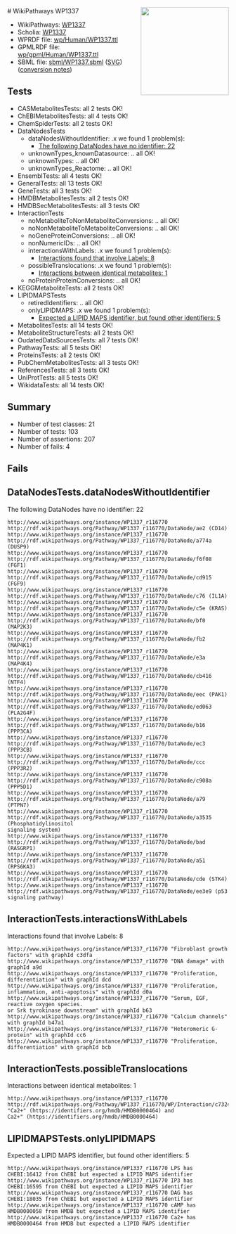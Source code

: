 <img style="float: right; width: 200px" src="../logo.png" />
# WikiPathways WP1337

* WikiPathways: [WP1337](https://identifiers.org/wikipathways:WP1337)
* Scholia: [WP1337](https://scholia.toolforge.org/wikipathways/WP1337)
* WPRDF file: [wp/Human/WP1337.ttl](../wp/Human/WP1337.ttl)
* GPMLRDF file: [wp/gpml/Human/WP1337.ttl](../wp/gpml/Human/WP1337.ttl)
* SBML file: [sbml/WP1337.sbml](../sbml/WP1337.sbml) ([SVG](../sbml/WP1337.svg)) ([conversion notes](../sbml/WP1337.txt))

## Tests
* CASMetabolitesTests: all 2 tests OK!
* ChEBIMetabolitesTests: all 4 tests OK!
* ChemSpiderTests: all 2 tests OK!
* DataNodesTests
    * dataNodesWithoutIdentifier: .x we found 1 problem(s):
        * [The following DataNodes have no identifier: 22](#8792c4b1)
    * unknownTypes_knownDatasource: .. all OK!
    * unknownTypes: .. all OK!
    * unknownTypes_Reactome: .. all OK!
* EnsemblTests: all 4 tests OK!
* GeneralTests: all 13 tests OK!
* GeneTests: all 3 tests OK!
* HMDBMetabolitesTests: all 2 tests OK!
* HMDBSecMetabolitesTests: all 3 tests OK!
* InteractionTests
    * noMetaboliteToNonMetaboliteConversions: .. all OK!
    * noNonMetaboliteToMetaboliteConversions: .. all OK!
    * noGeneProteinConversions: .. all OK!
    * nonNumericIDs: .. all OK!
    * interactionsWithLabels: .x we found 1 problem(s):
        * [Interactions found that involve Labels: 8](#630d267f)
    * possibleTranslocations: .x we found 1 problem(s):
        * [Interactions between identical metabolites: 1](#d59038c4)
    * noProteinProteinConversions: .. all OK!
* KEGGMetaboliteTests: all 2 tests OK!
* LIPIDMAPSTests
    * retiredIdentifiers: .. all OK!
    * onlyLIPIDMAPS: .x we found 1 problem(s):
        * [Expected a LIPID MAPS identifier, but found other identifiers: 5](#48cc60bc)
* MetabolitesTests: all 14 tests OK!
* MetaboliteStructureTests: all 2 tests OK!
* OudatedDataSourcesTests: all 7 tests OK!
* PathwayTests: all 5 tests OK!
* ProteinsTests: all 2 tests OK!
* PubChemMetabolitesTests: all 3 tests OK!
* ReferencesTests: all 3 tests OK!
* UniProtTests: all 5 tests OK!
* WikidataTests: all 14 tests OK!


## Summary

* Number of test classes: 21
* Number of tests: 103
* Number of assertions: 207
* Number of fails: 4

## Fails

<a name="8792c4b1" />

## DataNodesTests.dataNodesWithoutIdentifier

The following DataNodes have no identifier: 22
```
http://www.wikipathways.org/instance/WP1337_r116770 http://rdf.wikipathways.org/Pathway/WP1337_r116770/DataNode/ae2 (CD14)
http://www.wikipathways.org/instance/WP1337_r116770 http://rdf.wikipathways.org/Pathway/WP1337_r116770/DataNode/a774a (DUSP9)
http://www.wikipathways.org/instance/WP1337_r116770 http://rdf.wikipathways.org/Pathway/WP1337_r116770/DataNode/f6f08 (FGF1)
http://www.wikipathways.org/instance/WP1337_r116770 http://rdf.wikipathways.org/Pathway/WP1337_r116770/DataNode/cd915 (FGF9)
http://www.wikipathways.org/instance/WP1337_r116770 http://rdf.wikipathways.org/Pathway/WP1337_r116770/DataNode/c76 (IL1A)
http://www.wikipathways.org/instance/WP1337_r116770 http://rdf.wikipathways.org/Pathway/WP1337_r116770/DataNode/c5e (KRAS)
http://www.wikipathways.org/instance/WP1337_r116770 http://rdf.wikipathways.org/Pathway/WP1337_r116770/DataNode/bf0 (MAP2K3)
http://www.wikipathways.org/instance/WP1337_r116770 http://rdf.wikipathways.org/Pathway/WP1337_r116770/DataNode/fb2 (MAP4K1)
http://www.wikipathways.org/instance/WP1337_r116770 http://rdf.wikipathways.org/Pathway/WP1337_r116770/DataNode/e3a (MAP4K4)
http://www.wikipathways.org/instance/WP1337_r116770 http://rdf.wikipathways.org/Pathway/WP1337_r116770/DataNode/cb416 (NTF4)
http://www.wikipathways.org/instance/WP1337_r116770 http://rdf.wikipathways.org/Pathway/WP1337_r116770/DataNode/eec (PAK1)
http://www.wikipathways.org/instance/WP1337_r116770 http://rdf.wikipathways.org/Pathway/WP1337_r116770/DataNode/ed063 (PLA2G4F)
http://www.wikipathways.org/instance/WP1337_r116770 http://rdf.wikipathways.org/Pathway/WP1337_r116770/DataNode/b16 (PPP3CA)
http://www.wikipathways.org/instance/WP1337_r116770 http://rdf.wikipathways.org/Pathway/WP1337_r116770/DataNode/ec3 (PPP3CB)
http://www.wikipathways.org/instance/WP1337_r116770 http://rdf.wikipathways.org/Pathway/WP1337_r116770/DataNode/ccc (PPP3R2)
http://www.wikipathways.org/instance/WP1337_r116770 http://rdf.wikipathways.org/Pathway/WP1337_r116770/DataNode/c908a (PPP5D1)
http://www.wikipathways.org/instance/WP1337_r116770 http://rdf.wikipathways.org/Pathway/WP1337_r116770/DataNode/a79 (PTPN7)
http://www.wikipathways.org/instance/WP1337_r116770 http://rdf.wikipathways.org/Pathway/WP1337_r116770/DataNode/a3535 (Phosphatidylinositol
signaling system)
http://www.wikipathways.org/instance/WP1337_r116770 http://rdf.wikipathways.org/Pathway/WP1337_r116770/DataNode/bad (RASGRP1)
http://www.wikipathways.org/instance/WP1337_r116770 http://rdf.wikipathways.org/Pathway/WP1337_r116770/DataNode/a51 (RPS6KA3)
http://www.wikipathways.org/instance/WP1337_r116770 http://rdf.wikipathways.org/Pathway/WP1337_r116770/DataNode/cde (STK4)
http://www.wikipathways.org/instance/WP1337_r116770 http://rdf.wikipathways.org/Pathway/WP1337_r116770/DataNode/ee3e9 (p53 signaling pathway)
```

<a name="630d267f" />

## InteractionTests.interactionsWithLabels

Interactions found that involve Labels: 8
```
http://www.wikipathways.org/instance/WP1337_r116770 "Fibroblast growth
factors" with graphId c3dfa
http://www.wikipathways.org/instance/WP1337_r116770 "DNA damage" with graphId a9d
http://www.wikipathways.org/instance/WP1337_r116770 "Proliferation, differentiation" with graphId dcd
http://www.wikipathways.org/instance/WP1337_r116770 "Proliferation, inflammation, anti-apoptosis" with graphId d0a
http://www.wikipathways.org/instance/WP1337_r116770 "Serum, EGF,
reactive oxygen species.
or Srk tyrokinase downstream" with graphId b63
http://www.wikipathways.org/instance/WP1337_r116770 "Calcium channels" with graphId b47a1
http://www.wikipathways.org/instance/WP1337_r116770 "Heteromeric G-protein" with graphId cc6
http://www.wikipathways.org/instance/WP1337_r116770 "Proliferation, differentiation" with graphId bcb
```

<a name="d59038c4" />

## InteractionTests.possibleTranslocations

Interactions between identical metabolites: 1
```
http://www.wikipathways.org/instance/WP1337_r116770 http://rdf.wikipathways.org/Pathway/WP1337_r116770/WP/Interaction/c7324 "Ca2+" (https://identifiers.org/hmdb/HMDB0000464) and 
Ca2+" (https://identifiers.org/hmdb/HMDB0000464)
```

<a name="48cc60bc" />

## LIPIDMAPSTests.onlyLIPIDMAPS

Expected a LIPID MAPS identifier, but found other identifiers: 5
```
http://www.wikipathways.org/instance/WP1337_r116770 LPS has CHEBI:16412 from ChEBI but expected a LIPID MAPS identifier
http://www.wikipathways.org/instance/WP1337_r116770 IP3 has CHEBI:16595 from ChEBI but expected a LIPID MAPS identifier
http://www.wikipathways.org/instance/WP1337_r116770 DAG has CHEBI:18035 from ChEBI but expected a LIPID MAPS identifier
http://www.wikipathways.org/instance/WP1337_r116770 cAMP has HMDB0000058 from HMDB but expected a LIPID MAPS identifier
http://www.wikipathways.org/instance/WP1337_r116770 Ca2+ has HMDB0000464 from HMDB but expected a LIPID MAPS identifier
```

